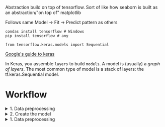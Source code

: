 Abstraction build on top of tensorflow. Sort of like how seaborn is built as an abstraction/"on top of" matplotlib

Follows same Model -> Fit -> Predict pattern as others

```shell
condas install tensorflow # Windows
pip install tensorflow # any

from tensorflow.keras.models import Sequential
```

[Google's guide to keras](https://www.tensorflow.org/guide/keras/overview)

In Keras, you assemble `layers` to build `models`. A model is (usually) a *graph of layers*. The most common type of model is a stack of layers: the tf.keras.Sequential model.

# Workflow
<details><summary>1. Data preprocessing</summary>
  
## 1. Data preprocessing
1. Scale the data 
* * [Multilayer perceptron models](https://en.wikipedia.org/wiki/Multilayer_perceptron) don't always require scaling but it is often difficult for the training cycle to converge
* * Scale both the training and testing data
2. One-hot encode the labels/categorical data

~~~
# 1. Scale the data
from sklearn.preprocessing import StandardScaler
X_scaler = StandardScaler().fit(X_train)
X_train_scaled = X_scaler.transform(X_train)
X_test_scaled = X_scaler.transform(X_test)

# 2. One-hot encode
from tensorflow.keras.utils import to_categorical
y_train_categorical = to_categorical(y_train)
y_test_categorical = to_categorical(y_test)
~~~

</details>
<details><summary>2. Create the model</summary>

## 2. Create the model
Note: I'm using a classifier model - these steps may not be same for regressor

1. Decide what kind of model to apply
* For numerical data, we use a regressor model
* For categorical data, we use a classifier model 
2. Define the model architecture (a.k.a. layers)
** We used a Sequential model for classifiers in class
3. Add the first layer that includes:
** The number of inputs
** The number of nodes that you want in the hidden layer
4. Add the output layer

Dan: Start out w the most amount of inputs (nodes) in your first epoch, and then fewer inputs as you get closer to Output

~~~
# 2. Define the model architecture
from tensorflow.keras.models import Sequential
model = Sequential()

# 3. Add the first layer
from tensorflow.keras.layers import Dense
number_inputs = 3
number_hidden_nodes = 4
model.add(Dense(
    units=number_hidden_nodes
    , activation='relu'
    , input_dim=number_inputs
))

# 4. Add the output layer
number_classes = 2
model.add(Dense(units=number_classes, activation='softmax'))

model.summary()
~~~

Example of a classifier network: 
![Classifier](https://i.imgur.com/IGmef7C.png)

After adding the first layer to the model:
![qwer](https://i.imgur.com/hvBwS6Y.png)

</details>
<details><summary>1. Data preprocessing</summary>
